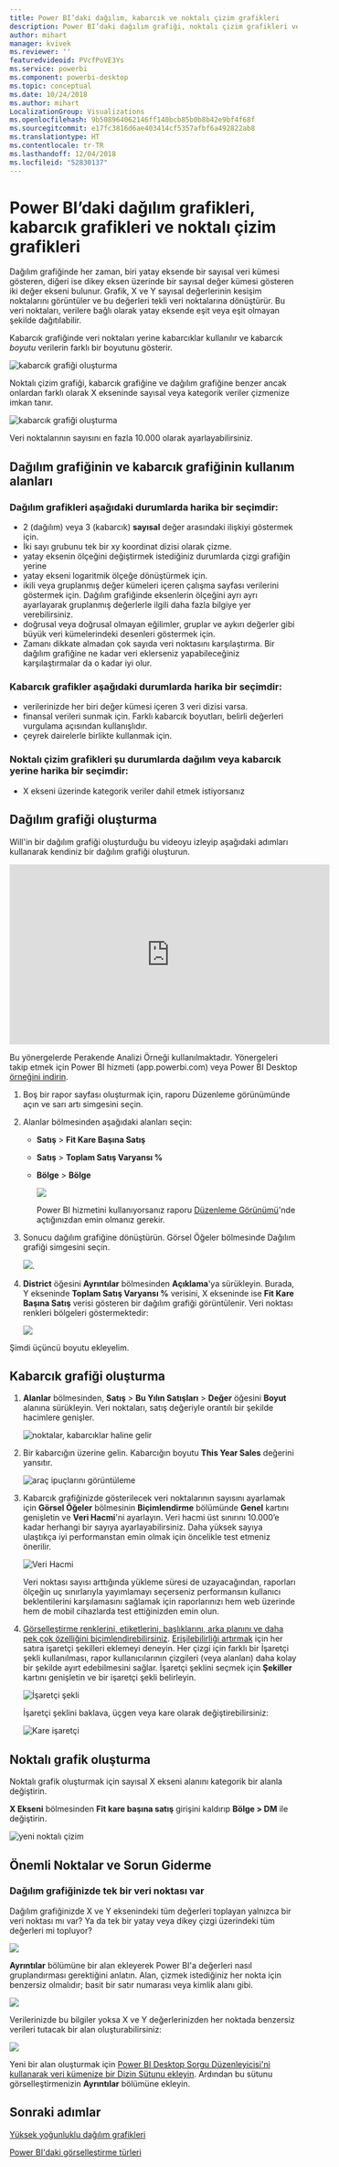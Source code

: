 ```yaml
---
title: Power BI’daki dağılım, kabarcık ve noktalı çizim grafikleri
description: Power BI’daki dağılım grafiği, noktalı çizim grafikleri ve kabarcık grafikleri
author: mihart
manager: kvivek
ms.reviewer: ''
featuredvideoid: PVcfPoVE3Ys
ms.service: powerbi
ms.component: powerbi-desktop
ms.topic: conceptual
ms.date: 10/24/2018
ms.author: mihart
LocalizationGroup: Visualizations
ms.openlocfilehash: 9b508964062146ff140bcb85b0b8b42e9bf4f68f
ms.sourcegitcommit: e17fc3816d6ae403414cf5357afbf6a492822ab8
ms.translationtype: HT
ms.contentlocale: tr-TR
ms.lasthandoff: 12/04/2018
ms.locfileid: "52830137"
---
```

# <a name="scatter-charts-bubble-charts-and-dot-plot-charts-in-power-bi"></a>Power BI’daki dağılım grafikleri, kabarcık grafikleri ve noktalı çizim grafikleri
Dağılım grafiğinde her zaman, biri yatay eksende bir sayısal veri kümesi gösteren, diğeri ise dikey eksen üzerinde bir sayısal değer kümesi gösteren iki değer ekseni bulunur. Grafik, X ve Y sayısal değerlerinin kesişim noktalarını görüntüler ve bu değerleri tekli veri noktalarına dönüştürür. Bu veri noktaları, verilere bağlı olarak yatay eksende eşit veya eşit olmayan şekilde dağıtılabilir.

Kabarcık grafiğinde veri noktaları yerine kabarcıklar kullanılır ve kabarcık *boyutu* verilerin farklı bir boyutunu gösterir.

![kabarcık grafiği oluşturma](media/power-bi-visualization-scatter/power-bi-bubble-chart.png)

Noktalı çizim grafiği, kabarcık grafiğine ve dağılım grafiğine benzer ancak onlardan farklı olarak X ekseninde sayısal veya kategorik veriler çizmenize imkan tanır. 

![kabarcık grafiği oluşturma](media/power-bi-visualization-scatter/power-bi-dot-plot.png)

Veri noktalarının sayısını en fazla 10.000 olarak ayarlayabilirsiniz.  

## <a name="when-to-use-a-scatter-chart-or-bubble-chart"></a>Dağılım grafiğinin ve kabarcık grafiğinin kullanım alanları
### <a name="scatter-charts-are-a-great-choice"></a>Dağılım grafikleri aşağıdaki durumlarda harika bir seçimdir:
* 2 (dağılım) veya 3 (kabarcık) **sayısal** değer arasındaki ilişkiyi göstermek için.
* İki sayı grubunu tek bir xy koordinat dizisi olarak çizme.
* yatay eksenin ölçeğini değiştirmek istediğiniz durumlarda çizgi grafiğin yerine    
* yatay ekseni logaritmik ölçeğe dönüştürmek için.
* ikili veya gruplanmış değer kümeleri içeren çalışma sayfası verilerini göstermek için. Dağılım grafiğinde eksenlerin ölçeğini ayrı ayrı ayarlayarak gruplanmış değerlerle ilgili daha fazla bilgiye yer verebilirsiniz.
* doğrusal veya doğrusal olmayan eğilimler, gruplar ve aykırı değerler gibi büyük veri kümelerindeki desenleri göstermek için.
* Zamanı dikkate almadan çok sayıda veri noktasını karşılaştırma.  Bir dağılım grafiğine ne kadar veri eklerseniz yapabileceğiniz karşılaştırmalar da o kadar iyi olur.

### <a name="bubble-charts-are-a-great-choice"></a>Kabarcık grafikler aşağıdaki durumlarda harika bir seçimdir:
* verilerinizde her biri değer kümesi içeren 3 veri dizisi varsa.
* finansal verileri sunmak için.  Farklı kabarcık boyutları, belirli değerleri vurgulama açısından kullanışlıdır.
* çeyrek dairelerle birlikte kullanmak için.

### <a name="dot-plot-charts-are-a-great-choice-in-place-of-a-scatter-or-bubble"></a>Noktalı çizim grafikleri şu durumlarda dağılım veya kabarcık yerine harika bir seçimdir:
* X ekseni üzerinde kategorik veriler dahil etmek istiyorsanız

## <a name="create-a-scatter-chart"></a>Dağılım grafiği oluşturma
Will'in bir dağılım grafiği oluşturduğu bu videoyu izleyip aşağıdaki adımları kullanarak kendiniz bir dağılım grafiği oluşturun.

<iframe width="560" height="315" src="https://www.youtube.com/embed/PVcfPoVE3Ys?list=PL1N57mwBHtN0JFoKSR0n-tBkUJHeMP2cP" frameborder="0" allowfullscreen></iframe>


Bu yönergelerde Perakende Analizi Örneği kullanılmaktadır. Yönergeleri takip etmek için Power BI hizmeti (app.powerbi.com) veya Power BI Desktop [örneğini indirin](../sample-datasets.md).   

1. Boş bir rapor sayfası oluşturmak için, raporu Düzenleme görünümünde açın ve sarı artı simgesini seçin.
 
2. Alanlar bölmesinden aşağıdaki alanları seçin:
   - **Satış** > **Fit Kare Başına Satış**
   - **Satış** > **Toplam Satış Varyansı %**
   - **Bölge** > **Bölge**

     ![](media/power-bi-visualization-scatter/power-bi-bar-chart.png)

     Power BI hizmetini kullanıyorsanız raporu [Düzenleme Görünümü](../service-interact-with-a-report-in-editing-view.md)'nde açtığınızdan emin olmanız gerekir.

3. Sonucu dağılım grafiğine dönüştürün. Görsel Öğeler bölmesinde Dağılım grafiği simgesini seçin.

   ![](media/power-bi-visualization-scatter/power-bi-scatter-new.png).

4. **District** öğesini **Ayrıntılar** bölmesinden **Açıklama**'ya sürükleyin. Burada, Y ekseninde **Toplam Satış Varyansı %** verisini, X ekseninde ise **Fit Kare Başına Satış** verisi gösteren bir dağılım grafiği görüntülenir. Veri noktası renkleri bölgeleri göstermektedir:

    ![](media/power-bi-visualization-scatter/power-bi-scatter2.png)

Şimdi üçüncü boyutu ekleyelim.

## <a name="create-a-bubble-chart"></a>Kabarcık grafiği oluşturma

1. **Alanlar** bölmesinden, **Satış** > **Bu Yılın Satışları** > **Değer** öğesini **Boyut** alanına sürükleyin. Veri noktaları, satış değeriyle orantılı bir şekilde hacimlere genişler.
   
   ![noktalar, kabarcıklar haline gelir](media/power-bi-visualization-scatter/power-bi-scatter-chart-size.png)

2. Bir kabarcığın üzerine gelin. Kabarcığın boyutu **This Year Sales** değerini yansıtır.
   
    ![araç ipuçlarını görüntüleme](media/power-bi-visualization-scatter/pbi_scatter_chart_hover.png)

3. Kabarcık grafiğinizde gösterilecek veri noktalarının sayısını ayarlamak için **Görsel Öğeler** bölmesinin **Biçimlendirme** bölümünde **Genel** kartını genişletin ve **Veri Hacmi**'ni ayarlayın. Veri hacmi üst sınırını 10.000’e kadar herhangi bir sayıya ayarlayabilirsiniz. Daha yüksek sayıya ulaştıkça iyi performanstan emin olmak için öncelikle test etmeniz önerilir. 

    ![Veri Hacmi](media/power-bi-visualization-scatter/pbi_scatter_data_volume.png) 

   Veri noktası sayısı arttığında yükleme süresi de uzayacağından, raporları ölçeğin uç sınırlarıyla yayımlamayı seçerseniz performansın kullanıcı beklentilerini karşılamasını sağlamak için raporlarınızı hem web üzerinde hem de mobil cihazlarda test ettiğinizden emin olun. 

4. [Görselleştirme renklerini, etiketlerini, başlıklarını, arka planını ve daha pek çok özelliğini biçimlendirebilirsiniz](service-getting-started-with-color-formatting-and-axis-properties.md). [Erişilebilirliği artırmak](../desktop-accessibility.md) için her satıra işaretçi şekilleri eklemeyi deneyin. Her çizgi için farklı bir İşaretçi şekli kullanılması, rapor kullanıcılarının çizgileri (veya alanları) daha kolay bir şekilde ayırt edebilmesini sağlar. İşaretçi şeklini seçmek için **Şekiller** kartını genişletin ve bir işaretçi şekli belirleyin.

      ![İşaretçi şekli](media/power-bi-visualization-scatter/pbi_scatter_marker.png)

   İşaretçi şeklini baklava, üçgen veya kare olarak değiştirebilirsiniz:

   ![Kare işaretçi](media/power-bi-visualization-scatter/pbi_scatter_chart_hover_square.png)

## <a name="create-a-dot-plot"></a>Noktalı grafik oluşturma
Noktalı grafik oluşturmak için sayısal X ekseni alanını kategorik bir alanla değiştirin.

**X Ekseni** bölmesinden **Fit kare başına satış** girişini kaldırıp **Bölge > DM** ile değiştirin.
   
![yeni noktalı çizim](media/power-bi-visualization-scatter/power-bi-dot-plot-squares.png)


## <a name="considerations-and-troubleshooting"></a>Önemli Noktalar ve Sorun Giderme

### <a name="your-scatter-chart-has-only-one-data-point"></a>**Dağılım grafiğinizde tek bir veri noktası var**
Dağılım grafiğinizde X ve Y eksenindeki tüm değerleri toplayan yalnızca bir veri noktası mı var?  Ya da tek bir yatay veya dikey çizgi üzerindeki tüm değerleri mi topluyor?

![](media/power-bi-visualization-scatter/pbi_scatter_tshoot1.png)

**Ayrıntılar** bölümüne bir alan ekleyerek Power BI'a değerleri nasıl gruplandırması gerektiğini anlatın. Alan, çizmek istediğiniz her nokta için benzersiz olmalıdır; basit bir satır numarası veya kimlik alanı gibi.

![](media/power-bi-visualization-scatter/pbi_scatter_tshoot.png)

Verilerinizde bu bilgiler yoksa X ve Y değerlerinizden her noktada benzersiz verileri tutacak bir alan oluşturabilirsiniz:

![](media/power-bi-visualization-scatter/pbi_scatter_tshoot2.png)

Yeni bir alan oluşturmak için [Power BI Desktop Sorgu Düzenleyicisi'ni kullanarak veri kümenize bir Dizin Sütunu ekleyin](../desktop-add-custom-column.md).  Ardından bu sütunu görselleştirmenizin **Ayrıntılar** bölümüne ekleyin.

## <a name="next-steps"></a>Sonraki adımlar

[Yüksek yoğunluklu dağılım grafikleri](desktop-high-density-scatter-charts.md)

[Power BI'daki görselleştirme türleri](power-bi-visualization-types-for-reports-and-q-and-a.md)

